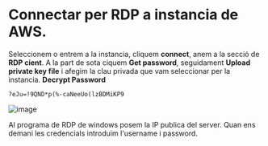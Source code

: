 # Connectar per RDP a instancia de AWS.
Seleccionem o entrem a la instancia, cliquem **connect**, anem a la secció de **RDP cient**. A la part de sota ciquem **Get password**, seguidament **Upload private key file** i afegim la clau privada que vam seleccionar per la instancia. **Decrypt Password**
```
?eJu=!9QND*p(%-caNeeUo(lzBDMiKP9
```
![image](https://github.com/user-attachments/assets/e51595f1-e7ce-460e-93e8-f67a7c336b8b)

Al programa de RDP de windows posem la IP publica del server. Quan ens demani les credencials introduim l'username i password.
